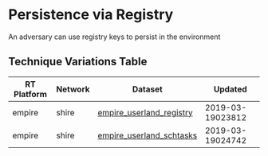 # Persistence via Registry

An adversary can use registry keys to persist in the environment

## Technique Variations Table

| RT Platform | Network | Dataset | Updated |
| ----------- | ------- | --------- | ------- |
| empire |  shire | [empire_userland_registry](./empire_userland_registry.md) | 2019-03-19023812 |
| empire |  shire | [empire_userland_schtasks](./empire_userland_schtasks.md) | 2019-03-19024742 |